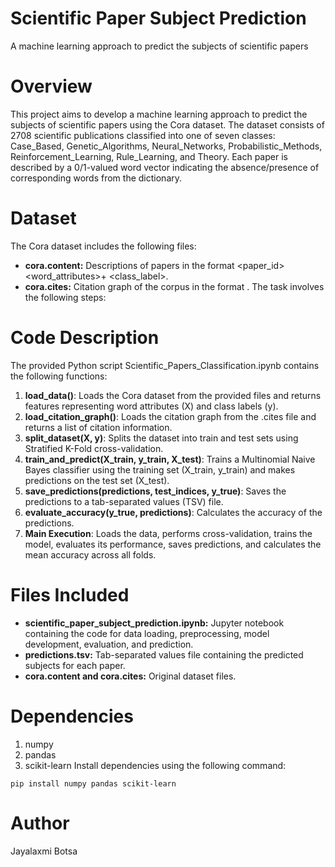 # Scientific Paper Subject Prediction
A machine learning approach to predict the subjects of scientific papers
# Overview
This project aims to develop a machine learning approach to predict the subjects of scientific papers using the Cora dataset. The dataset consists of 2708 scientific publications classified into one of seven classes: Case_Based, Genetic_Algorithms, Neural_Networks, Probabilistic_Methods, Reinforcement_Learning, Rule_Learning, and Theory. Each paper is described by a 0/1-valued word vector indicating the absence/presence of corresponding words from the dictionary.

# Dataset
The Cora dataset includes the following files:

- **cora.content:** Descriptions of papers in the format <paper_id> <word_attributes>+ <class_label>.
- **cora.cites:** Citation graph of the corpus in the format <ID of cited paper> <ID of citing paper>.
The task involves the following steps:

# Code Description
The provided Python script Scientific_Papers_Classification.ipynb contains the following functions:

1. **load_data()**: Loads the Cora dataset from the provided files and returns features representing word attributes (X) and class labels (y).
2. **load_citation_graph()**: Loads the citation graph from the .cites file and returns a list of citation information.
3. **split_dataset(X, y)**: Splits the dataset into train and test sets using Stratified K-Fold cross-validation.
4. **train_and_predict(X_train, y_train, X_test)**: Trains a Multinomial Naive Bayes classifier using the training set (X_train, y_train) and makes predictions on the test set (X_test).
5. **save_predictions(predictions, test_indices, y_true)**: Saves the predictions to a tab-separated values (TSV) file.
6. **evaluate_accuracy(y_true, predictions)**: Calculates the accuracy of the predictions.
7. **Main Execution**: Loads the data, performs cross-validation, trains the model, evaluates its performance, saves predictions, and calculates the mean accuracy across all folds.
   
# Files Included
- **scientific_paper_subject_prediction.ipynb:** Jupyter notebook containing the code for data loading, preprocessing, model development, evaluation, and prediction.
- **predictions.tsv:** Tab-separated values file containing the predicted subjects for each paper.
- **cora.content and cora.cites:** Original dataset files.

# Dependencies
1. numpy
2. pandas
3. scikit-learn
Install dependencies using the following command:

`pip install numpy pandas scikit-learn`

# Author
Jayalaxmi Botsa
